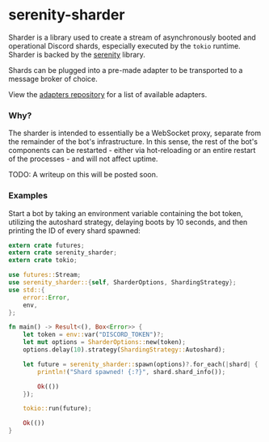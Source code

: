 # serenity-sharder

Sharder is a library used to create a stream of asynchronously booted and
operational Discord shards, especially executed by the `tokio` runtime.
Sharder is backed by the [serenity] library.

Shards can be plugged into a pre-made adapter to be transported to a message
broker of choice.

View the [adapters repository] for a list of available adapters.

### Why?

The sharder is intended to essentially be a WebSocket proxy, separate from the
remainder of the bot's infrastructure. In this sense, the rest of the bot's
components can be restarted - either via hot-reloading or an entire
restart of the processes - and will not affect uptime.

TODO: A writeup on this will be posted soon.

### Examples

Start a bot by taking an environment variable containing the bot token,
utilizing the autoshard strategy, delaying boots by 10 seconds, and then
printing the ID of every shard spawned:

```rust
extern crate futures;
extern crate serenity_sharder;
extern crate tokio;

use futures::Stream;
use serenity_sharder::{self, SharderOptions, ShardingStrategy};
use std::{
    error::Error,
    env,
};

fn main() -> Result<(), Box<Error>> {
    let token = env::var("DISCORD_TOKEN")?;
    let mut options = SharderOptions::new(token);
    options.delay(10).strategy(ShardingStrategy::Autoshard);

    let future = serenity_sharder::spawn(options)?.for_each(|shard| {
        println!("Shard spawned! {:?}", shard.shard_info());

        Ok(())
    });

    tokio::run(future);

    Ok(())
}
```

[adapters repository]: https://github.com/serenity-rs/adapters
[serenity]: https://github.com/serenity-rs/serenity
